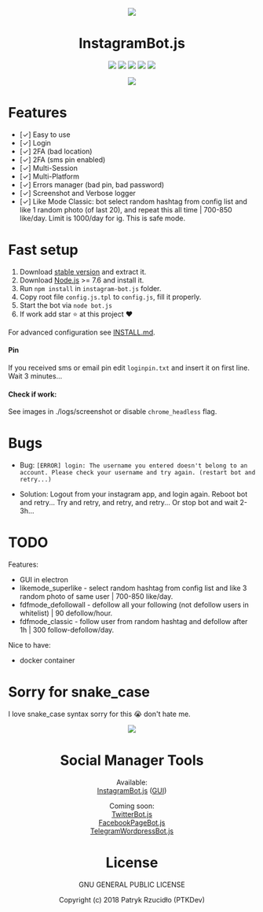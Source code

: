 <p align="center"><a href="https://instagram-bot.js.ptkdev.io" alt="Screenshot"><img src="https://ptkdev.it/img/bot/instagram-bot.js.png"></a></p>

<p align="center"><h1 align="center">InstagramBot.js</h1></p>

<p align="center"><a href="#" alt="License"><img src="https://img.shields.io/badge/license-GLPv3-brightgreen.svg"></a>
<a href="https://github.com/GoogleChrome/puppeteer" alt="powered by puppeteer"><img src="https://img.shields.io/badge/powered%20by-puppeteer-46aef7.svg"></a>
<a href="https://github.com/ptkdev/instagram-bot.js/releases" alt="Version"><img src="https://img.shields.io/badge/version-v0.5.2-lightgrey.svg"></a>
<a href="https://slack.ptkdev.io" alt="Slack Chat"><img src="https://img.shields.io/badge/chat%20on-Slack-orange.svg"></a>
<a href="https://paypal.me/ptkdev" alt="Paypale Donate"><img src="https://img.shields.io/badge/donate-PayPal-red.svg"></a>

<p align="center"><a href="https://instagram-bot.js.ptkdev.io" alt="Screenshot"><img src="https://ptkdev.it/img/bot/ptkdev-instagram-bot.gif"></a></p>

# Features
* [✓] Easy to use
* [✓] Login
* [✓] 2FA (bad location)
* [✓] 2FA (sms pin enabled)
* [✓] Multi-Session
* [✓] Multi-Platform
* [✓] Errors manager (bad pin, bad password)
* [✓] Screenshot and Verbose logger
* [✓] Like Mode Classic: bot select random hashtag from config list and like 1 random photo (of last 20), and repeat this all time | 700-850 like/day. Limit is 1000/day for ig. This is safe mode.

# Fast setup
1. Download [stable version](https://github.com/ptkdev/instagram-bot.js/releases) and extract it.
2. Download [Node.js](https://nodejs.org/it/) >= 7.6 and install it.
3. Run `npm install` in `instagram-bot.js` folder.
4. Copy root file `config.js.tpl` to `config.js`, fill it properly.
5. Start the bot via `node bot.js`
6. If work add star :star: at this project :heart:

For advanced configuration see [INSTALL.md](https://github.com/ptkdev/instagram-bot.js/blob/master/INSTALL.md).

#### Pin
If you received sms or email pin edit `loginpin.txt` and insert it on first line. Wait 3 minutes...

#### Check if work:
See images in ./logs/screenshot or disable `chrome_headless` flag.

# Bugs
* Bug: `[ERROR] login: The username you entered doesn't belong to an account. Please check your username and try again. (restart bot and retry...)`
- Solution: Logout from your instagram app, and login again. Reboot bot and retry... Try and retry, and retry, and retry... Or stop bot and wait 2-3h...

# TODO
Features:
* GUI in electron
* likemode_superlike - select random hashtag from config list and like 3 random photo of same user | 700-850 like/day.
* fdfmode_defollowall - defollow all your following (not defollow users in whitelist) | 90 defollow/hour.
* fdfmode_classic - follow user from random hashtag and defollow after 1h | 300 follow-defollow/day.

Nice to have:
* docker container

# Sorry for snake_case
I love snake_case syntax sorry for this :sob: don't hate me.

<p align="center"><a href="https://github.com/social-manager-tools" alt="Screenshot"><img src="https://ptkdev.it/img/bot/social-manager-tools.png"></a></p>
<p align="center"><h1 align="center">Social Manager Tools</h1></p>

<p align="center">Available:<br />
<a href="https://github.com/social-manager-tools/instagram-bot.js">InstagramBot.js</a> (<a href="https://github.com/social-manager-tools/instagram-bot-gui.js">GUI</a>)</p>

<p align="center">Coming soon:<br />
<a href="https://github.com/social-manager-tools/twitter-bot.js">TwitterBot.js</a><br />
<a href="https://github.com/social-manager-tools/facebookpage-bot.js">FacebookPageBot.js</a><br />
<a href="https://github.com/social-manager-tools/wordpress-telegram-bot.js">TelegramWordpressBot.js</a></p>

<p align="center"><h1 align="center">License</h1></p>

<p align="center">GNU GENERAL PUBLIC LICENSE</p>

<p align="center">Copyright (c) 2018 Patryk Rzucidło (PTKDev)</p>
